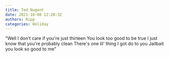 ```yaml
---
title: Ted Nugent
date: 2021-10-08 12:28:32
authors: Ripp
categories: Holiday
---
```


 "Well I don't care if you're just thirteen
You look too good to be true
I just know that you're probably clean
There's one lil' thing I got do to you
Jailbait you look so good to me"
